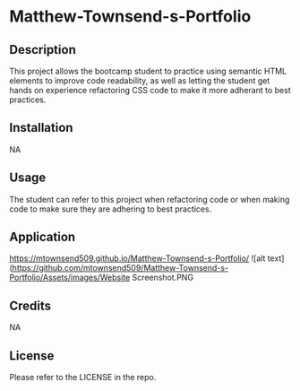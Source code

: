 # Matthew-Townsend-s-Portfolio



## Description


This project allows the bootcamp student to practice using semantic HTML elements to improve code readability, as well as letting the student get hands on experience refactoring CSS code to make it more adherant to best practices.


## Installation


NA


## Usage


The student can refer to this project when refactoring code or when making code to make sure they are adhering to best practices.


## Application


https://mtownsend509.github.io/Matthew-Townsend-s-Portfolio/
![alt text](https://github.com/mtownsend509/Matthew-Townsend-s-Portfolio/Assets/images/Website Screenshot.PNG


## Credits


NA


## License


Please refer to the LICENSE in the repo.
